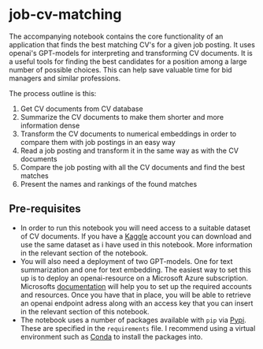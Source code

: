 # job-cv-matching
The accompanying notebook contains the core functionality of an application that finds the best matching CV's for a given job posting. It uses openai's GPT-models for interpreting and transforming CV documents. It is a useful tools for finding the best candidates for a position among a large number of possible choices. This can help save valuable time for bid managers and similar professions.

The process outline is this:
1. Get CV documents from CV database
2. Summarize the CV documents to make them shorter and more information dense
3. Transform the CV documents to numerical embeddings in order to compare them with job postings in an easy way
4. Read a job posting and transform it in the same way as with the CV documents
5. Compare the job posting with all the CV documents and find the best matches
6. Present the names and rankings of the found matches

## Pre-requisites
- In order to run this notebook you will need access to a suitable dataset of CV documents. If you have a [Kaggle](https://www.kaggle.com/) account you can download and use the same dataset as i have used in this notebook. More information in the relevant section of the notebook.
- You will also need a deployment of two GPT-models. One for text summarization and one for text embedding. The easiest way to set this up is to deploy an openai-resource on a Microsoft Azure subscription. Microsofts [documentation](https://learn.microsoft.com/en-us/azure/ai-services/openai/how-to/create-resource?pivots=web-portal) will help you to set up the required accounts and resources. Once you have that in place, you will be able to retrieve an openai endpoint adress along with an access key that you can insert in the relevant section of this notebook.
- The notebook uses a number of packages available with `pip` via [Pypi](https://pypi.org/project/pip/). These are specified in the `requirements` file. I recommend using a virtual environment such as [Conda](https://docs.conda.io/en/latest/) to install the packages into.